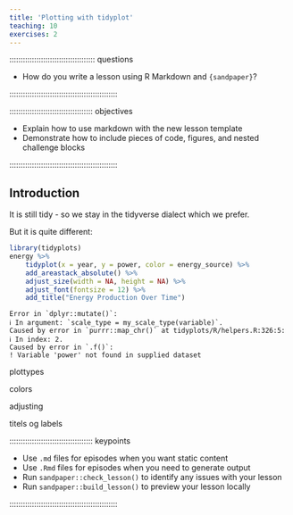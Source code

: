 ```yaml
---
title: 'Plotting with tidyplot'
teaching: 10
exercises: 2
---
```


:::::::::::::::::::::::::::::::::::::: questions 

- How do you write a lesson using R Markdown and `{sandpaper}`?

::::::::::::::::::::::::::::::::::::::::::::::::

::::::::::::::::::::::::::::::::::::: objectives

- Explain how to use markdown with the new lesson template
- Demonstrate how to include pieces of code, figures, and nested challenge blocks

::::::::::::::::::::::::::::::::::::::::::::::::

## Introduction

It is still tidy - so we stay in the tidyverse dialect which we prefer.

But it is quite different:


``` r
library(tidyplots)
energy %>%
    tidyplot(x = year, y = power, color = energy_source) %>%
    add_areastack_absolute() %>%
    adjust_size(width = NA, height = NA) %>%
    adjust_font(fontsize = 12) %>%
    add_title("Energy Production Over Time")
```

``` error
Error in `dplyr::mutate()`:
ℹ In argument: `scale_type = my_scale_type(variable)`.
Caused by error in `purrr::map_chr()` at tidyplots/R/helpers.R:326:5:
ℹ In index: 2.
Caused by error in `.f()`:
! Variable 'power' not found in supplied dataset
```

plottypes

colors

adjusting

titels og labels



::::::::::::::::::::::::::::::::::::: keypoints 

- Use `.md` files for episodes when you want static content
- Use `.Rmd` files for episodes when you need to generate output
- Run `sandpaper::check_lesson()` to identify any issues with your lesson
- Run `sandpaper::build_lesson()` to preview your lesson locally

::::::::::::::::::::::::::::::::::::::::::::::::

